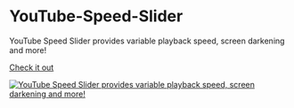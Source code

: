 # YouTube-Speed-Slider

YouTube Speed Slider provides variable playback speed, screen darkening and more!

[Check it out](https://chrome.google.com/webstore/detail/youtube-speed-slider/pocjaofjjbjnpmfkkaonmfhpinpgkfco?hl=en-US)

<a href="https://chrome.google.com/webstore/detail/youtube-speed-slider/pocjaofjjbjnpmfkkaonmfhpinpgkfco?hl=en-US">
  <img src="https://jasonleonhard.s3.amazonaws.com/pins/images/000/000/005/original/youtube_speed_slider_chrome_extension.png?1533443439" alt="YouTube Speed Slider provides variable playback speed, screen darkening and more!" height="">
</a>
